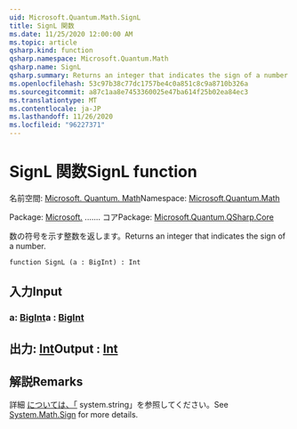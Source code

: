 ```yaml
---
uid: Microsoft.Quantum.Math.SignL
title: SignL 関数
ms.date: 11/25/2020 12:00:00 AM
ms.topic: article
qsharp.kind: function
qsharp.namespace: Microsoft.Quantum.Math
qsharp.name: SignL
qsharp.summary: Returns an integer that indicates the sign of a number.
ms.openlocfilehash: 53c97b38c77dc1757be4c0a851c8c9a8710b326a
ms.sourcegitcommit: a87c1aa8e7453360025e47ba614f25b02ea84ec3
ms.translationtype: MT
ms.contentlocale: ja-JP
ms.lasthandoff: 11/26/2020
ms.locfileid: "96227371"
---
```

# <a name="signl-function"></a><span data-ttu-id="630f2-102">SignL 関数</span><span class="sxs-lookup"><span data-stu-id="630f2-102">SignL function</span></span>

<span data-ttu-id="630f2-103">名前空間: [Microsoft. Quantum. Math](xref:Microsoft.Quantum.Math)</span><span class="sxs-lookup"><span data-stu-id="630f2-103">Namespace: [Microsoft.Quantum.Math](xref:Microsoft.Quantum.Math)</span></span>

<span data-ttu-id="630f2-104">Package: [Microsoft.](https://nuget.org/packages/Microsoft.Quantum.QSharp.Core) ....... コア</span><span class="sxs-lookup"><span data-stu-id="630f2-104">Package: [Microsoft.Quantum.QSharp.Core](https://nuget.org/packages/Microsoft.Quantum.QSharp.Core)</span></span>


<span data-ttu-id="630f2-105">数の符号を示す整数を返します。</span><span class="sxs-lookup"><span data-stu-id="630f2-105">Returns an integer that indicates the sign of a number.</span></span>

```qsharp
function SignL (a : BigInt) : Int
```


## <a name="input"></a><span data-ttu-id="630f2-106">入力</span><span class="sxs-lookup"><span data-stu-id="630f2-106">Input</span></span>

### <a name="a--bigint"></a><span data-ttu-id="630f2-107">a: [BigInt](xref:microsoft.quantum.lang-ref.bigint)</span><span class="sxs-lookup"><span data-stu-id="630f2-107">a : [BigInt](xref:microsoft.quantum.lang-ref.bigint)</span></span>





## <a name="output--int"></a><span data-ttu-id="630f2-108">出力: [Int](xref:microsoft.quantum.lang-ref.int)</span><span class="sxs-lookup"><span data-stu-id="630f2-108">Output : [Int](xref:microsoft.quantum.lang-ref.int)</span></span>



## <a name="remarks"></a><span data-ttu-id="630f2-109">解説</span><span class="sxs-lookup"><span data-stu-id="630f2-109">Remarks</span></span>

<span data-ttu-id="630f2-110">詳細 [については、「](https://docs.microsoft.com/dotnet/api/system.math.sign) system.string」を参照してください。</span><span class="sxs-lookup"><span data-stu-id="630f2-110">See [System.Math.Sign](https://docs.microsoft.com/dotnet/api/system.math.sign) for more details.</span></span>